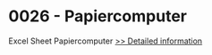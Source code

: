# 0026 - Papiercomputer
Excel Sheet Papiercomputer
[>> Detailed information](https://secure.shareit.com/shareit/product.html?productid=300737004&affiliateid=200057808)
